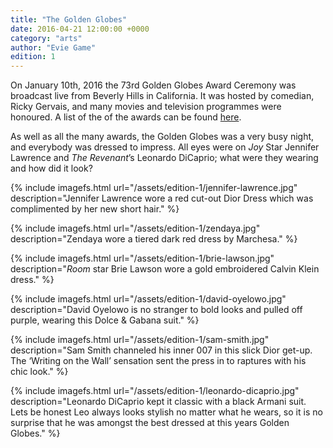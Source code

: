 ```yaml
---
title: "The Golden Globes"
date: 2016-04-21 12:00:00 +0000
category: "arts"
author: "Evie Game"
edition: 1
---
```

On January 10th, 2016 the 73rd Golden Globes Award Ceremony was broadcast live from Beverly Hills in California. It was hosted by comedian, Ricky Gervais, and many movies and television programmes were honoured. A list of the of the awards can be found [here](http://www.goldenglobes.com/winners-nominees).

As well as all the many awards, the Golden Globes was a very busy night, and everybody was dressed to impress. All eyes were on *Joy* Star Jennifer Lawrence and *The Revenant*’s Leonardo DiCaprio; what were they wearing and how did it look?

{% include imagefs.html url="/assets/edition-1/jennifer-lawrence.jpg" description="Jennifer Lawrence wore a red cut-out Dior Dress which was complimented by her new short hair." %}

{% include imagefs.html url="/assets/edition-1/zendaya.jpg" description="Zendaya wore a tiered dark red dress by Marchesa." %}

{% include imagefs.html url="/assets/edition-1/brie-lawson.jpg" description="*Room* star Brie Lawson wore a gold embroidered Calvin Klein dress." %}

{% include imagefs.html url="/assets/edition-1/david-oyelowo.jpg" description="David Oyelowo is no stranger to bold looks and pulled off purple, wearing this Dolce & Gabana suit." %}

{% include imagefs.html url="/assets/edition-1/sam-smith.jpg" description="Sam Smith channeled his inner 007 in this slick Dior get-up. The ‘Writing on the Wall’ sensation sent the press in to raptures with his chic look." %}

{% include imagefs.html url="/assets/edition-1/leonardo-dicaprio.jpg" description="Leonardo DiCaprio kept it classic with a black Armani suit. Lets be honest Leo always looks stylish no matter what he wears, so it is no surprise that he was amongst the best dressed at this years Golden Globes." %}
